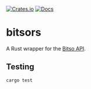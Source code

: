 [![Crates.io](https://img.shields.io/crates/v/bitsors.svg)](https://crates.io/crates/bitsors)
[![Docs](https://docs.rs/bitsors/badge.svg)](https://docs.rs/crate/bitsors/)

# bitsors
A Rust wrapper for the [Bitso API](https://bitso.com/api_info/).



## Testing

```bash
cargo test
```

